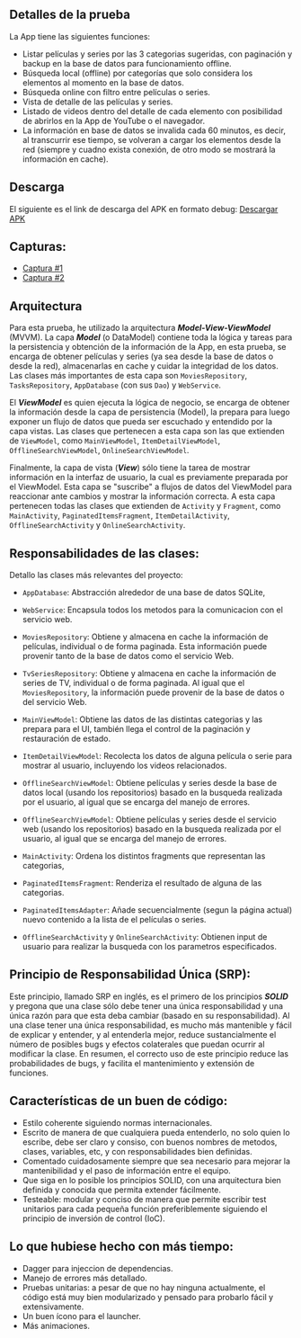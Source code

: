 ## Detalles de la prueba

La App tiene las siguientes funciones:

- Listar películas y series por las 3 categorias sugeridas, con paginación y backup en la base de datos para funcionamiento offline.
- Búsqueda local (offline) por categorías que solo considera los elementos al momento en la base de datos.
- Búsqueda online con filtro entre películas o series.
- Vista de detalle de las películas y series.
- Listado de videos dentro del detalle de cada elemento con posibilidad de abrirlos en la App de YouTube o el navegador.
- La información en base de datos se invalida cada 60 minutos, es decir, al transcurrir ese tiempo, se volveran a cargar los elementos desde la red (siempre y cuadno exista conexión, de otro modo se mostrará la información en cache).

## Descarga

El siguiente es el link de descarga del APK en formato debug: [Descargar APK](https://www.dropbox.com/s/wif1e7cpluro8ku/app-debug.apk?dl=0)

## Capturas: 
- [Captura #1](https://www.dropbox.com/s/9h3qiggs6jfsetp/device-2018-09-11-143558.png)
- [Captura #2](https://www.dropbox.com/s/5q6249qjyjdmpk5/device-2018-09-11-143639.png)

## Arquitectura

Para esta prueba, he utilizado la arquitectura **_Model-View-ViewModel_** (MVVM).
La capa **_Model_** (o DataModel) contiene toda la lógica y tareas para la persistencia
y obtención de la información de la App, en esta prueba, se encarga de obtener
películas y series (ya sea desde la base de datos o desde la red), almacenarlas
en cache y cuidar la integridad de los datos. Las clases más importantes de esta
capa son `MoviesRepository`, `TasksRepository`, `AppDatabase` (con sus `Dao`) y `WebService`.

El **_ViewModel_** es quien ejecuta la lógica de negocio, se encarga de obtener la
información desde la capa de persistencia (Model), la prepara para luego
exponer un flujo de datos que pueda ser escuchado y entendido por la capa vistas.
Las clases que pertenecen a esta capa son las que extienden de `ViewModel`, como
`MainViewModel`, `ItemDetailViewModel`, `OfflineSearchViewModel`, `OnlineSearchViewModel`.

Finalmente, la capa de vista (**_View_**) sólo tiene la tarea de mostrar información
en la interfaz de usuario, la cual es previamente preparada por el ViewModel.
Esta capa se "suscribe" a flujos de datos del ViewModel para reaccionar ante
cambios y mostrar la información correcta. A esta capa pertenecen todas las
clases que extienden de `Activity` y `Fragment`, como `MainActivity`,
`PaginatedItemsFragment`, `ItemDetailActivity`, `OfflineSearchActivity` y
`OnlineSearchActivity`.

## Responsabilidades de las clases:

Detallo las clases más relevantes del proyecto:

- `AppDatabase`: Abstracción alrededor de una base de datos SQLite,

- `WebService`: Encapsula todos los metodos para la comunicacion con el servicio web.

- `MoviesRepository`: Obtiene y almacena en cache la información de películas, individual o de forma paginada. Esta información puede provenir tanto de la base de datos como el servicio Web.

- `TvSeriesRepository`: Obtiene y almacena en cache la información de series de TV, individual o de forma paginada. Al igual que el `MoviesRepository`, la información puede provenir de la base de datos o del servicio Web.

- `MainViewModel`: Obtiene las datos de las distintas categorias y las prepara para
el UI, también llega el control de la paginación y restauración de estado.

- `ItemDetailViewModel`: Recolecta los datos de alguna película o serie para mostrar
al usuario, incluyendo los videos relacionados.

- `OfflineSearchViewModel`: Obtiene películas y series desde la base de datos local
(usando los repositorios) basado en la busqueda realizada por el usuario, al igual que se encarga del manejo de errores.

- `OfflineSearchViewModel`: Obtiene películas y series desde el servicio web
(usando los repositorios) basado en la busqueda realizada por el usuario, al igual que se encarga del manejo de errores.

- `MainActivity`: Ordena los distintos fragments que representan las categorias,

- `PaginatedItemsFragment`: Renderiza el resultado de alguna de las categorias.

- `PaginatedItemsAdapter`: Añade secuencialmente (segun la página actual) nuevo 
contenido a la lista de el películas o series.

- `OfflineSearchActivity` y `OnlineSearchActivity`: Obtienen input de usuario para
realizar la busqueda con los parametros especificados.

## Principio de Responsabilidad Única (SRP):

Este principio, llamado SRP en inglés, es el primero de los principios **_SOLID_** y pregona
que una clase sólo debe tener una única responsabilidad y una única razón para
que esta deba cambiar (basado en su responsabilidad). Al una clase tener una única
responsabilidad, es mucho más mantenible y fácil de explicar y entender, y al
entenderla mejor, reduce sustancialmente el número de posibles bugs y efectos
colaterales que puedan ocurrir al modificar la clase. En resumen, el correcto
uso de este principio reduce las probabilidades de bugs, y facilita el mantenimiento y
extensión de funciones.

## Características de un buen de código:

- Estilo coherente siguiendo normas internacionales.
- Escrito de manera de que cualquiera pueda entenderlo, no solo quien lo escribe, debe ser claro y consiso, con buenos nombres de metodos, clases, variables, etc, y con responsabilidades bien definidas.
- Comentado cuidadosamente siempre que sea necesario para mejorar la mantenibilidad y el paso de información entre el equipo.
- Que siga en lo posible los principios SOLID, con una arquitectura bien definida y conocida que permita extender fácilmente.
- Testeable: modular y conciso de manera que permite escribir test unitarios para cada pequeña función preferiblemente siguiendo el principio de inversión de control (IoC).

## Lo que hubiese hecho con más tiempo:

- Dagger para injeccion de dependencias.
- Manejo de errores más detallado.
- Pruebas unitarias: a pesar de que no hay ninguna actualmente, el código está muy bien modularizado y pensado para probarlo fácil y extensivamente.
- Un buen ícono para el launcher.
- Más animaciones.
